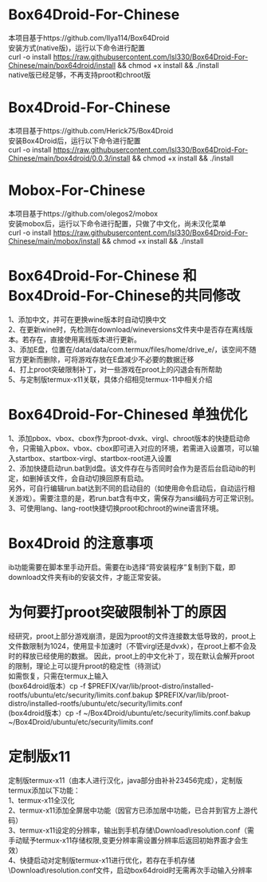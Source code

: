 # Box64Droid-For-Chinese  
本项目基于https://github.com/Ilya114/Box64Droid  
安装方式(native版)，运行以下命令进行配置  
curl -o install https://raw.githubusercontent.com/lsl330/Box64Droid-For-Chinese/main/box64droid/install && chmod +x install && ./install  
native版已经足够，不再支持proot和chroot版  

# Box4Droid-For-Chinese  
本项目基于https://github.com/Herick75/Box4Droid  
安装Box4Droid后，运行以下命令进行配置  
curl -o install https://raw.githubusercontent.com/lsl330/Box64Droid-For-Chinese/main/box4droid/0.0.3/install && chmod +x install && ./install

# Mobox-For-Chinese  
本项目基于https://github.com/olegos2/mobox  
安装mobox后，运行以下命令进行配置，只做了中文化，尚未汉化菜单  
curl -o install https://raw.githubusercontent.com/lsl330/Box64Droid-For-Chinese/main/mobox/install && chmod +x install && ./install  

# Box64Droid-For-Chinese 和 Box4Droid-For-Chinese的共同修改  
1、添加中文，并可在更换wine版本时自动切换中文  
2、在更新wine时，先检测在download/wineversions文件夹中是否存在离线版本。若存在，直接使用离线版本进行更新。  
3、添加E盘，位置在/data/data/com.termux/files/home/drive_e/，该空间不随官方更新而删除，可将游戏存放在E盘减少不必要的数据迁移  
4、打上proot突破限制补丁，对一些游戏在proot上的闪退会有所帮助  
5、与定制版termux-x11关联，具体介绍相见termux-11中相关介绍  

# Box64Droid-For-Chinesed 单独优化    
1、添加pbox、vbox、cbox作为proot-dvxk、virgl、chroot版本的快捷启动命令，只需输入pbox、vbox、cbox即可进入对应的环境，若需进入设置项，可以输入startbox、startbox-virgl、startbox-root进入设置  
2、添加快捷启动run.bat到d盘。该文件存在与否同时会作为是否后台启动ib的判定，如删掉该文件，会自动切换回原有启动。  
   另外，可自行编辑run.bat达到不同的启动目的（如使用命令启动后，自动运行相关游戏）。需要注意的是，若run.bat含有中文，需保存为ansi编码方可正常识别。  
3、可使用lang、lang-root快捷切换proot和chroot的wine语言环境。
   
# Box4Droid 的注意事项    
ib功能需要在脚本里手动开启。需要在ib选择“蒋安装程序”复制到下载，即download文件夹有ib的安装文件，才能正常安装。  

# 为何要打proot突破限制补丁的原因  
经研究，proot上部分游戏崩溃，是因为proot的文件连接数太低导致的，proot上文件数限制为1024，使用显卡加速时（不管virgl还是dvxk），在proot上都不会及时的释放已经使用的数据。
因此，proot上的中文化补丁，现在默认会解开proot的限制，理论上可以提升proot的稳定性（待测试）  
如需恢复，只需在termux上输入  
(box64droid版本）cp -f $PREFIX/var/lib/proot-distro/installed-rootfs/ubuntu/etc/security/limits.conf.bakup $PREFIX/var/lib/proot-distro/installed-rootfs/ubuntu/etc/security/limits.conf  
(box4droid版本）cp -f ~/Box4Droid/ubuntu/etc/security/limits.conf.bakup ~/Box4Droid/ubuntu/etc/security/limits.conf  

# 定制版x11  
定制版termux-x11（由本人进行汉化，java部分由补补23456完成），定制版termux添加以下功能：  
1、termux-x11全汉化  
2、termux-x11添加全屏居中功能（因官方已添加居中功能，已合并到官方上游代码）  
3、termux-x11设定的分辨率，输出到手机存储\Download\resolution.conf（需手动赋予termux-x11存储权限,变更分辨率需设置分辨率后返回初始界面才会生效）  
4、快捷启动对定制版termux-x11进行优化，若存在手机存储\Download\resolution.conf文件，启动box64droid时无需再次手动输入分辨率
